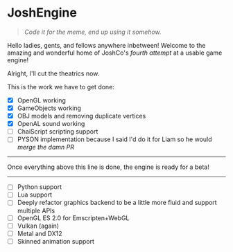 # JoshEngine
> *Code it for the meme, end up using it somehow.*

Hello ladies, gents, and fellows anywhere inbetween! 
Welcome to the amazing and wonderful home of JoshCo's *fourth attempt* at a usable game engine!

Alright, I'll cut the theatrics now. 

This is the work we have to get done:

- [X] OpenGL working
- [X] GameObjects working
- [X] OBJ models and removing duplicate vertices
- [X] OpenAL sound working
- [ ] ChaiScript scripting support
- [ ] PYSON implementation because I said I'd do it for Liam so he would *merge the damn PR*

---------------------------------------------------------------------------------------------------------------
Once everything above this line is done, the engine is ready for a beta!

---------------------------------------------------------------------------------------------------------------

- [ ] Python support
- [ ] Lua support
- [ ] Deeply refactor graphics backend to be a little more fluid and support multiple APIs
- [ ] OpenGL ES 2.0 for Emscripten+WebGL
- [ ] Vulkan (again)
- [ ] Metal and DX12
- [ ] Skinned animation support
